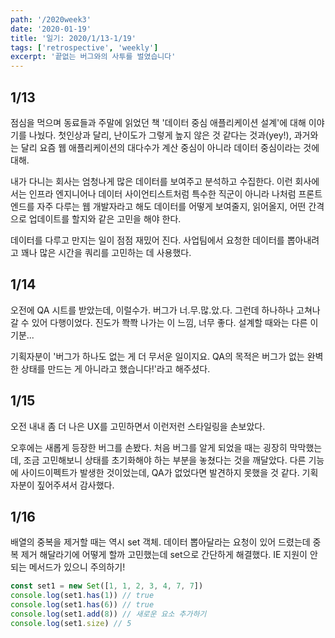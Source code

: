 ```yaml
---
path: '/2020week3'
date: '2020-01-19'
title: '일기: 2020/1/13-1/19'
tags: ['retrospective', 'weekly']
excerpt: '끝없는 버그와의 사투를 벌였습니다'
---
```


## 1/13

점심을 먹으며 동료들과 주말에 읽었던 책 '데이터 중심 애플리케이션 설계'에 대해 이야기를 나눴다. 첫인상과 달리, 난이도가 그렇게 높지 않은 것 같다는 것과(yey!), 과거와는 달리 요즘 웹 애플리케이션의 대다수가 계산 중심이 아니라 데이터 중심이라는 것에 대해.

내가 다니는 회사는 엄청나게 많은 데이터를 보여주고 분석하고 수집한다. 이런 회사에서는 인프라 엔지니어나 데이터 사이언티스트처럼 특수한 직군이 아니라 나처럼 프론트엔드를 자주 다루는 웹 개발자라고 해도 데이터를 어떻게 보여줄지, 읽어올지, 어떤 간격으로 업데이트를 할지와 같은 고민을 해야 한다.

데이터를 다루고 만지는 일이 점점 재밌어 진다. 사업팀에서 요청한 데이터를 뽑아내려고 꽤나 많은 시간을 쿼리를 고민하는 데 사용했다.

## 1/14

오전에 QA 시트를 받았는데, 이럴수가. 버그가 너.무.많.았.다. 그런데 하나하나 고쳐나갈 수 있어 다행이었다. 진도가 쫙쫙 나가는 이 느낌, 너무 좋다. 설계할 때와는 다른 이 기분...

기획자분이 '버그가 하나도 없는 게 더 무서운 일이지요. QA의 목적은 버그가 없는 완벽한 상태를 만드는 게 아니라고 했습니다!'라고 해주셨다.

## 1/15

오전 내내 좀 더 나은 UX를 고민하면서 이런저런 스타일링을 손보았다.

오후에는 새롭게 등장한 버그를 손봤다. 처음 버그를 알게 되었을 때는 굉장히 막막했는데, 조금 고민해보니 상태를 초기화해야 하는 부분을 놓쳤다는 것을 깨달았다. 다른 기능에 사이드이펙트가 발생한 것이었는데, QA가 없었다면 발견하지 못했을 것 같다. 기획자분이 짚어주셔서 감사했다.

## 1/16

배열의 중복을 제거할 때는 역시 set 객체. 데이터 뽑아달라는 요청이 있어 드렸는데 중복 제거 해달라기에 어떻게 할까 고민했는데 set으로 간단하게 해결했다. IE 지원이 안되는 메서드가 있으니 주의하기!

```js
const set1 = new Set([1, 1, 2, 3, 4, 7, 7])
console.log(set1.has(1)) // true
console.log(set1.has(6)) // true
console.log(set1.add(8)) // 새로운 요소 추가하기
console.log(set1.size) // 5
```